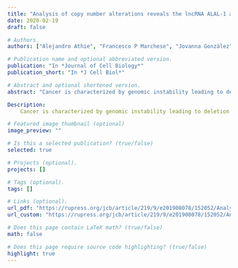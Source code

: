 ```yaml
---
title: "Analysis of copy number alterations reveals the lncRNA ALAL-1 as a regulator of lung cancer immune evasion"
date: 2020-02-19
draft: false

# Authors. 
authors: ["Alejandro Athie", "Francesco P Marchese", "Jovanna González", "Teresa Lozano", "Ivan Raimondi", "Prasanna Kumar Juvvuna", "Amaya Abad", "Oskar Marin-Bejar", "**Jacques Serizay**", "Dannys Martínez", "Daniel Ajona", "Maria Jose Pajares", "Juan Sandoval", "Luis M Montuenga", "Chandrasekhar Kanduri", "Juan J Lasarte", "Maite Huarte"]

# Publication name and optional abbreviated version.
publication: "In *Journal of Cell Biology*"
publication_short: "In *J Cell Biol*"

# Abstract and optional shortened version.
abstract: "Cancer is characterized by genomic instability leading to deletion or amplification of oncogenes or tumor suppressors. However, most of the altered regions are devoid of known cancer drivers. Here, we identify lncRNAs frequently lost or amplified in cancer. Among them, we found amplified lncRNA associated with lung cancer-1 (ALAL-1) as frequently amplified in lung adenocarcinomas. ALAL-1 is also overexpressed in additional tumor types, such as lung squamous carcinoma. The RNA product of ALAL-1 is able to promote the proliferation and tumorigenicity of lung cancer cells. ALAL-1 is a TNFα- and NF-κB-induced cytoplasmic lncRNA that specifically interacts with SART3, regulating the subcellular localization of the protein deubiquitinase USP4 and, in turn, its function in the cell. Interestingly, ALAL-1 expression inversely correlates with the immune infiltration of lung squamous tumors, while tumors with ALAL-1 amplification show lower infiltration of several types of immune cells. We have thus unveiled a pro-oncogenic lncRNA that mediates cancer immune evasion, pointing to a new target for immune potentiation."

Description: 
    Cancer is characterized by genomic instability leading to deletion or amplification of oncogenes or tumor suppressors. However, most of the altered regions are devoid of known cancer drivers. Here, we identify lncRNAs frequently lost or amplified in cancer. Among them, we found amplified lncRNA associated with lung cancer-1 (ALAL-1) as frequently amplified in lung adenocarcinomas. ALAL-1 is also overexpressed...

# Featured image thumbnail (optional)
image_preview: ""

# Is this a selected publication? (true/false)
selected: true

# Projects (optional).
projects: []

# Tags (optional).
tags: []

# Links (optional).
url_pdf: "https://rupress.org/jcb/article/219/9/e201908078/152052/Analysis-of-copy-number-alterations-reveals-the"
url_custom: "https://rupress.org/jcb/article/219/9/e201908078/152052/Analysis-of-copy-number-alterations-reveals-the"

# Does this page contain LaTeX math? (true/false)
math: false

# Does this page require source code highlighting? (true/false)
highlight: true
---
```

